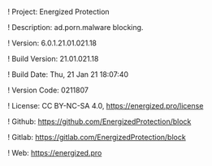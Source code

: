 ! Project: Energized Protection

! Description: ad.porn.malware blocking.

! Version: 6.0.1.21.01.021.18

! Build Version: 21.01.021.18

! Build Date: Thu, 21 Jan 21 18:07:40

! Version Code: 0211807

! License: CC BY-NC-SA 4.0, https://energized.pro/license

! Github: https://github.com/EnergizedProtection/block

! Gitlab: https://gitlab.com/EnergizedProtection/block


! Web: https://energized.pro
